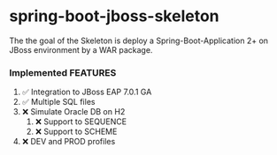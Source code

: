 # spring-boot-jboss-skeleton

The the goal of the Skeleton is deploy a Spring-Boot-Application 2+ on JBoss environment by a WAR package.

### Implemented FEATURES

1. ✅ Integration to JBoss EAP 7.0.1 GA 
1. ✅ Multiple SQL files
1. ❌ Simulate Oracle DB on H2
    1. ❌ Support to SEQUENCE
    1. ❌ Support to SCHEME
1. ❌ DEV and PROD profiles
